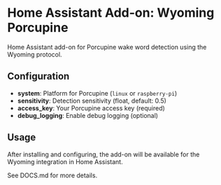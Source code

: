 # Home Assistant Add-on: Wyoming Porcupine

Home Assistant add-on for Porcupine wake word detection using the Wyoming protocol.

## Configuration

- **system**: Platform for Porcupine (`linux` or `raspberry-pi`)
- **sensitivity**: Detection sensitivity (float, default: 0.5)
- **access_key**: Your Porcupine access key (required)
- **debug_logging**: Enable debug logging (optional)

## Usage

After installing and configuring, the add-on will be available for the Wyoming integration in Home Assistant.

See DOCS.md for more details.
